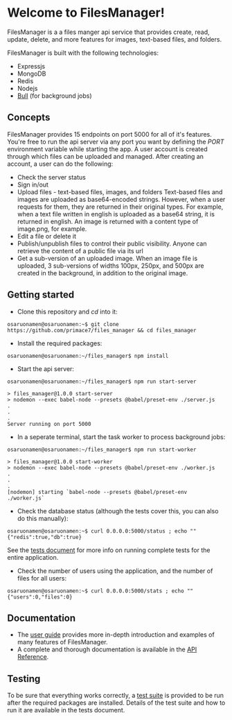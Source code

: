# Welcome to FilesManager!

FilesManager is a a files manger api service that provides create, read, update, delete, and more features for images, text-based files, and folders.

FilesManager is built with the following technologies:
- Expressjs
- MongoDB
- Redis
- Nodejs
- [Bull](https://github.com/OptimalBits/bull) (for background jobs)

## Concepts
FilesManager provides 15 endpoints on port 5000 for all of it's features. You're free to run the api server via any port you want by defining the *PORT* environment variable while starting the app. A user account is created through which files can be uploaded and managed. After creating an account, a user can do the following:

- Check the server status
- Sign in/out
- Upload files - text-based files, images, and folders
Text-based files and images are uploaded as base64-encoded strings. However, when a user requests for them, they are returned in their original types. For example, when a text file written in english is uploaded as a base64 string, it is returned in english. An image is returned with a content type of image.png, for example.
- Edit a file or delete it
- Publish/unpublish files to control their public visibility. Anyone can retrieve the content of a public file via its url
- Get a sub-version of an uploaded image. When an image file is uploaded, 3 sub-versions of widths 100px, 250px, and 500px are created in the background, in addition to the original image.

## Getting started
- Clone this repository and *cd* into it:
```
osaruonamen@osaruonamen:~$ git clone https://github.com/primace7/files_manager && cd files_manager
```
- Install the required packages:
```
osaruonamen@osaruonamen:~/files_manager$ npm install
```
- Start the api server:
```
osaruonamen@osaruonamen:~/files_manager$ npm run start-server

> files_manager@1.0.0 start-server
> nodemon --exec babel-node --presets @babel/preset-env ./server.js
.
.
.
Server running on port 5000
```
- In a seperate terminal, start the task worker to process background jobs:
```
osaruonamen@osaruonamen:~/files_manager$ npm run start-worker

> files_manager@1.0.0 start-worker
> nodemon --exec babel-node --presets @babel/preset-env ./worker.js
.
.
.
[nodemon] starting `babel-node --presets @babel/preset-env ./worker.js`
```
- Check the database status (although the tests cover this, you can also do this manually):
```
osaruonamen@osaruonamen:~$ curl 0.0.0.0:5000/status ; echo ""
{"redis":true,"db":true}
```
See the [tests document](./documents/tests_document) for more info on running complete tests for the entire application.
- Check the number of users using the application, and the number of files for all users:
```
osaruonamen@osaruonamen:~$ curl 0.0.0.0:5000/stats ; echo ""
{"users":0,"files":0}
```
## Documentation
- The [user guide](./documents/user_guide.md) provides more in-depth introduction and examples of many features of FilesManager. 
- A complete and thorough documentation is available in the [API Reference](./documents/API_Reference.yaml).

## Testing
To be sure that everything works correctly, a [test suite](./documents/tests_document) is provided to be run after the required packages are installed. Details of the test suite and how to run it are available in the tests document.
